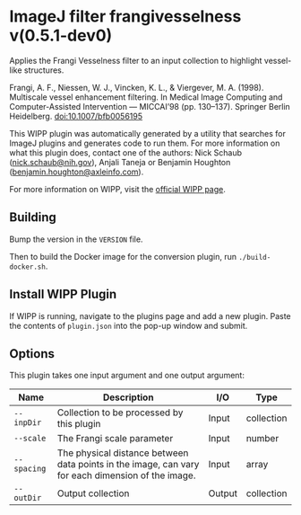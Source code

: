 # ImageJ filter frangivesselness v(0.5.1-dev0)

Applies the Frangi Vesselness filter to an input collection to highlight
vessel-like structures.

Frangi, A. F., Niessen, W. J., Vincken, K. L., & Viergever, M. A. (1998).
Multiscale vessel enhancement filtering. In Medical Image Computing and
Computer-Assisted Intervention — MICCAI’98 (pp. 130–137). Springer
Berlin Heidelberg. [doi:10.1007/bfb0056195](https://doi.org/10.1007/bfb0056195)

This WIPP plugin was automatically generated by a utility that searches for
ImageJ plugins and generates code to run them. For more information on what this
plugin does, contact one of the authors: Nick Schaub (nick.schaub@nih.gov),
Anjali Taneja or Benjamin Houghton (benjamin.houghton@axleinfo.com).

For more information on WIPP, visit the [official WIPP page](https://isg.nist.gov/deepzoomweb/software/wipp).

## Building

Bump the version in the `VERSION` file.

Then to build the Docker image for the conversion plugin, run
`./build-docker.sh`.

## Install WIPP Plugin

If WIPP is running, navigate to the plugins page and add a new plugin.
Paste the contents of `plugin.json` into the pop-up window and submit.

## Options

This plugin takes one input argument and one output argument:


| Name        | Description                                                                                        | I/O    | Type       |
| ----------- | -------------------------------------------------------------------------------------------------- | ------ | ---------- |
| `--inpDir`  | Collection to be processed by this plugin                                                          | Input  | collection |
| `--scale`   | The Frangi scale parameter                                                                         | Input  | number     |
| `--spacing` | The physical distance between data points in the image, can vary for each dimension of the image. | Input  | array      |
| `--outDir`  | Output collection                                                                                  | Output | collection |
